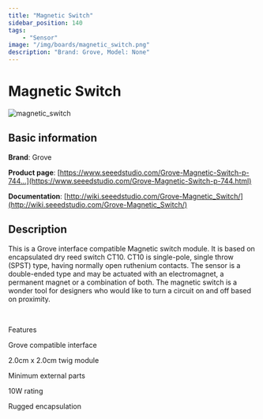 ```yaml
---
title: "Magnetic Switch"
sidebar_position: 140
tags:
    - "Sensor"
image: "/img/boards/magnetic_switch.png"
description: "Brand: Grove, Model: None"
---
```

# Magnetic Switch

![magnetic_switch](/img/boards/magnetic_switch.png)

## Basic information

**Brand**: Grove

**Product page**: [https://www.seeedstudio.com/Grove-Magnetic-Switch-p-744...](https://www.seeedstudio.com/Grove-Magnetic-Switch-p-744.html)

**Documentation**: [http://wiki.seeedstudio.com/Grove-Magnetic_Switch/](http://wiki.seeedstudio.com/Grove-Magnetic_Switch/)

## Description

This is a Grove interface compatible Magnetic switch module\. It is based on encapsulated dry reed switch CT10\. CT10 is single\-pole, single throw \(SPST\) type, having normally open ruthenium contacts\. The sensor is a double\-ended type and may be actuated with an electromagnet, a permanent magnet or a combination of both\. The magnetic switch is a wonder tool for designers who would like to turn a circuit on and off based on proximity\.

 

Features

Grove compatible interface

2\.0cm x 2\.0cm twig module

Minimum external parts

10W rating

Rugged encapsulation

